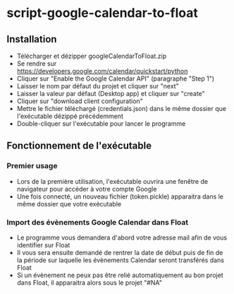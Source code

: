 # script-google-calendar-to-float

## Installation

* Télécharger et dézipper googleCalendarToFloat.zip
* Se rendre sur https://developers.google.com/calendar/quickstart/python
* Cliquer sur "Enable the Google Calendar API" (paragraphe "Step 1")
* Laisser le nom par défaut du projet et cliquer sur "next"
* Laisser la valeur par défaut (Desktop app) et cliquer sur "create"
* Cliquer sur "download client configuration"
* Mettre le fichier téléchargé (credentials.json) dans le même dossier que l'exécutable dézippé précédemment
* Double-cliquer sur l'exécutable pour lancer le programme

## Fonctionnement de l'exécutable

### Premier usage

* Lors de la première utilisation, l'exécutable ouvrira une fenêtre de navigateur pour accéder à votre compte Google
* Une fois connecté, un nouveau fichier (token.pickle) apparaitra dans le même dossier que votre exécutable

### Import des évènements Google Calendar dans Float

* Le programme vous demandera d'abord votre adresse mail afin de vous identifier sur Float
* Il vous sera ensuite demandé de rentrer la date de début puis de fin de la période sur laquelle les évènements Calendar seront transférés dans Float
* Si un évènement ne peux pas être relié automatiquement au bon projet dans Float, il apparaitra alors sous le projet "#NA"
